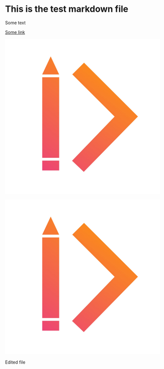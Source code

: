 # This is the test markdown file

Some text

[Some link](./markdown2.md)

![zeroheight logo](./zeroheight.png "zeroheight logo")

![zeroheight logo](https://raw.githubusercontent.com/sufigaffar/test-markdown/main/zeroheight.png "zeroheight logo")

Edited file
